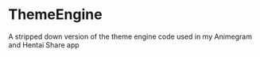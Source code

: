 # ThemeEngine
A stripped down version of the theme engine code used in my Animegram and Hentai Share app
